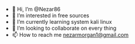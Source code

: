 - 👋 Hi, I’m @Nezar86
- 👀 I’m interested in free sources
- 🌱 I’m currently learning system kali linux
- 💞️ I’m looking to collaborate on every thing
- 📫 How to reach me nezarmorgan1@gmail.com

<!---
Nezar86/Nezar86 is a ✨ special ✨ repository because its `README.md` (this file) appears on your GitHub profile.
You can click the Preview link to take a look at your changes.
--->
